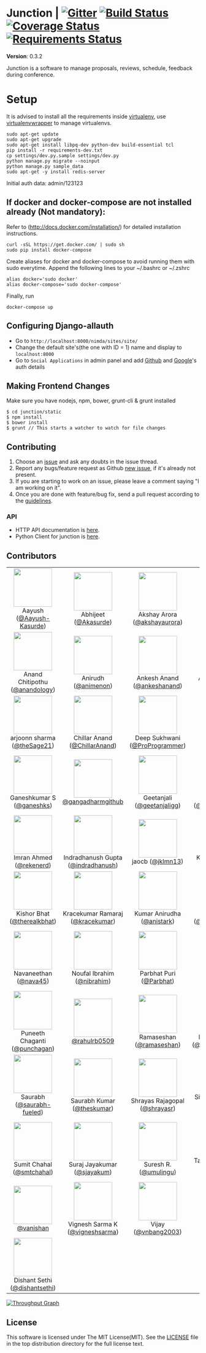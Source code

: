 Junction | [![Gitter](https://badges.gitter.im/Join%20Chat.svg)](https://gitter.im/pythonindia/junction?utm_source=badge&utm_medium=badge&utm_campaign=pr-badge&utm_content=badge) [![Build Status](https://travis-ci.org/pythonindia/junction.svg)](https://travis-ci.org/pythonindia/junction) [![Coverage Status](https://coveralls.io/repos/pythonindia/junction/badge.svg?branch=master)](https://coveralls.io/r/pythonindia/junction?branch=master) [![Requirements Status](https://requires.io/github/pythonindia/junction/requirements.svg?branch=master)](https://requires.io/github/pythonindia/junction/requirements/?branch=master)
========


**Version**: 0.3.2

Junction is a software to manage proposals, reviews, schedule, feedback during conference.

Setup
=====

It is advised to install all the requirements inside [virtualenv], use [virtualenvwrapper] to manage virtualenvs.

[virtualenv]: https://virtualenv.pypa.io/en/latest/
[virtualenvwrapper]: https://virtualenvwrapper.readthedocs.org/en/latest/

```
sudo apt-get update
sudo apt-get upgrade
sudo apt-get install libpq-dev python-dev build-essential tcl
pip install -r requirements-dev.txt
cp settings/dev.py.sample settings/dev.py
python manage.py migrate --noinput
python manage.py sample_data
sudo apt-get -y install redis-server
```

Initial auth data: admin/123123

If docker and docker-compose are not installed already (Not mandatory):
--------------------------------------------
Refer to (http://docs.docker.com/installation/) for detailed installation instructions.

```
curl -sSL https://get.docker.com/ | sudo sh
sudo pip install docker-compose
```

Create aliases for docker and docker-compose to avoid running them with sudo everytime.
Append the following lines to your ~/.bashrc or ~/.zshrc

```
alias docker='sudo docker'
alias docker-compose='sudo docker-compose'
```

Finally, run
```
docker-compose up
```


Configuring Django-allauth
---------------------------

 - Go to `http://localhost:8000/nimda/sites/site/`
 - Change the default site's(the one with ID = 1) name and display to `localhost:8000`
 - Go to `Social Applications` in admin panel and add [Github](http://django-allauth.readthedocs.org/en/latest/providers.html#github) and [Google](http://django-allauth.readthedocs.org/en/latest/providers.html#google)'s auth details

Making Frontend Changes
---------------------------
Make sure you have nodejs, npm, bower, grunt-cli & grunt installed

```
$ cd junction/static
$ npm install
$ bower install
$ grunt // This starts a watcher to watch for file changes
```


Contributing
------------

1. Choose an [issue][issue-list] and ask any doubts in the issue thread.
2. Report any bugs/feature request as Github [new issue][new-issue], if it's already not present.
3. If you are starting to work on an issue, please leave a comment saying "I am working on it".
4. Once you are done with feature/bug fix, send a pull request according to the [guidelines].

[issue-list]: https://github.com/pythonindia/junction/issues/
[new-issue]: https://github.com/pythonindia/junction/issues/new
[guidelines]: https://github.com/pythonindia/junction/blob/master/CONTRIBUTING.md

### API

- HTTP API documentation is [here](https://github.com/pythonindia/junction/blob/master/docs/api.md).
- Python Client for junction is [here](https://github.com/pythonindia/junction-client).

## Contributors

<table>
  <tr>
    <td align=center><img width=100 src=https://avatars.githubusercontent.com/u/7703416?v=3><br>Aayush (<a href=https://github.com/Aayush-Kasurde>@Aayush-Kasurde</a>)</td>
    <td align=center><img width=100 src=https://avatars.githubusercontent.com/u/633765?v=3><br>Abhijeet (<a href=https://github.com/Akasurde>@Akasurde</a>)</td>
    <td align=center><img width=100 src=https://avatars.githubusercontent.com/u/788023?v=3><br>Akshay Arora (<a href=https://github.com/akshayaurora>@akshayaurora</a>)</td>
    <td align=center><img width=100 src=https://avatars.githubusercontent.com/u/5647941?v=3><br>Amit Kumar (<a href=https://github.com/aktech>@aktech</a>)</td>
    <td align=center><img width=100 src=https://avatars.githubusercontent.com/u/316177?v=3><br>Anand B Pillai (<a href=https://github.com/pythonhacker>@pythonhacker</a>)</td>
  </tr>
  <tr>
    <td align=center><img width=100 src=https://avatars.githubusercontent.com/u/7569?v=3><br>Anand Chitipothu (<a href=https://github.com/anandology>@anandology</a>)</td>
    <td align=center><img width=100 src=https://avatars.githubusercontent.com/u/6907950?v=3><br>Anirudh (<a href=https://github.com/animenon>@animenon</a>)</td>
    <td align=center><img width=100 src=https://avatars.githubusercontent.com/u/2134563?v=3><br>Ankesh Anand (<a href=https://github.com/ankeshanand>@ankeshanand</a>)</td>
    <td align=center><img width=100 src=https://avatars.githubusercontent.com/u/2016794?v=3><br>Anshul Sharma (<a href=https://github.com/raun>@raun</a>)</td>
    <td align=center><img width=100 src=https://avatars.githubusercontent.com/u/499894?v=3><br>Anuvrat Parashar (<a href=https://github.com/bhanuvrat>@bhanuvrat</a>)</td>
  </tr>
  <tr>
    <td align=center><img width=100 src=https://avatars.githubusercontent.com/u/7693265?v=3><br>arjoonn sharma (<a href=https://github.com/theSage21>@theSage21</a>)</td>
    <td align=center><img width=100 src=https://avatars.githubusercontent.com/u/4463796?v=3><br>Chillar Anand (<a href=https://github.com/ChillarAnand>@ChillarAnand</a>)</td>
    <td align=center><img width=100 src=https://avatars.githubusercontent.com/u/3947424?v=3><br>Deep Sukhwani (<a href=https://github.com/ProProgrammer>@ProProgrammer</a>)</td>
    <td align=center><img width=100 src=https://avatars.githubusercontent.com/u/502170?v=3><br>dhilipsiva (<a href=https://github.com/dhilipsiva>@dhilipsiva</a>)</td>
    <td align=center><img width=100 src=https://avatars.githubusercontent.com/u/1227312?v=3><br>Fayaz Yusuf Khan (<a href=https://github.com/fayazkhan>@fayazkhan</a>)</td>
  </tr>
  <tr>
    <td align=center><img width=100 src=https://avatars.githubusercontent.com/u/5219194?v=3><br>Ganeshkumar S (<a href=https://github.com/ganeshks>@ganeshks</a>)</td>
    <td align=center><img width=100 src=https://avatars.githubusercontent.com/u/8327178?v=3><br><a href=https://github.com/gangadharmgithub>@gangadharmgithub</a></td>
    <td align=center><img width=100 src=https://avatars.githubusercontent.com/u/1011202?v=3><br>Geetanjali  (<a href=https://github.com/geetanjaligg>@geetanjaligg</a>)</td>
    <td align=center><img width=100 src=https://avatars.githubusercontent.com/u/13134808?v=3><br>Hari (<a href=https://github.com/haridjango123>@haridjango123</a>)</td>
    <td align=center><img width=100 src=https://avatars.githubusercontent.com/u/717628?v=3><br>Haris Ibrahim K. V. (<a href=https://github.com/harisibrahimkv>@harisibrahimkv</a>)</td>
  </tr>
  <tr>
    <td align=center><img width=100 src=https://avatars.githubusercontent.com/u/645284?v=3><br>Imran Ahmed (<a href=https://github.com/rekenerd>@rekenerd</a>)</td>
    <td align=center><img width=100 src=https://avatars.githubusercontent.com/u/2682729?v=3><br>Indradhanush Gupta (<a href=https://github.com/indradhanush>@indradhanush</a>)</td>
    <td align=center><img width=100 src=https://avatars.githubusercontent.com/u/13776892?v=3><br>jaocb  (<a href=https://github.com/jklmn13>@jklmn13</a>)</td>
    <td align=center><img width=100 src=https://avatars.githubusercontent.com/u/822537?v=3><br>Karanveer Singh (<a href=https://github.com/kvsingh>@kvsingh</a>)</td>
    <td align=center><img width=100 src=https://avatars.githubusercontent.com/u/3635354?v=3><br>Kenith Aiyappa (<a href=https://github.com/K-7>@K-7</a>)</td>
  </tr>
  <tr>
    <td align=center><img width=100 src=https://avatars.githubusercontent.com/u/7105012?v=3><br>Kishor Bhat (<a href=https://github.com/therealkbhat>@therealkbhat</a>)</td>
    <td align=center><img width=100 src=https://avatars.githubusercontent.com/u/311929?v=3><br>Kracekumar Ramaraj (<a href=https://github.com/kracekumar>@kracekumar</a>)</td>
    <td align=center><img width=100 src=https://avatars.githubusercontent.com/u/5357586?v=3><br>Kumar Anirudha (<a href=https://github.com/anistark>@anistark</a>)</td>
    <td align=center><img width=100 src=https://avatars.githubusercontent.com/u/1861842?v=3><br>Mudassir (<a href=https://github.com/mudassir0909>@mudassir0909</a>)</td>
    <td align=center><img width=100 src=https://avatars.githubusercontent.com/u/6704555?v=3><br>Nabeel Valapra (<a href=https://github.com/nabeelvalapra>@nabeelvalapra</a>)</td>
  </tr>
  <tr>
    <td align=center><img width=100 src=https://avatars.githubusercontent.com/u/1247749?v=3><br>Navaneethan (<a href=https://github.com/nava45>@nava45</a>)</td>
    <td align=center><img width=100 src=https://avatars.githubusercontent.com/u/69051?v=3><br>Noufal Ibrahim (<a href=https://github.com/nibrahim>@nibrahim</a>)</td>
    <td align=center><img width=100 src=https://avatars.githubusercontent.com/u/4817493?v=3><br>Parbhat Puri (<a href=https://github.com/Parbhat>@Parbhat</a>)</td>
    <td align=center><img width=100 src=https://avatars.githubusercontent.com/u/5495474?v=3><br>Parth Oberoi (<a href=https://github.com/hTrap>@hTrap</a>)</td>
    <td align=center><img width=100 src=https://avatars.githubusercontent.com/u/14878279?v=3><br>Peeyush Aggarwal (<a href=https://github.com/dhuadaar>@dhuadaar</a>)</td>
  </tr>
  <tr>
    <td align=center><img width=100 src=https://avatars.githubusercontent.com/u/315678?v=3><br>Puneeth Chaganti (<a href=https://github.com/punchagan>@punchagan</a>)</td>
    <td align=center><img width=100 src=https://avatars.githubusercontent.com/u/13493137?v=3><br><a href=https://github.com/rahulrb0509>@rahulrb0509</a></td>
    <td align=center><img width=100 src=https://avatars.githubusercontent.com/u/5002019?v=3><br>Ramaseshan (<a href=https://github.com/ramaseshan>@ramaseshan</a>)</td>
    <td align=center><img width=100 src=https://avatars.githubusercontent.com/u/2959038?v=3><br>Ravi Shanker B (<a href=https://github.com/ravishanker404>@ravishanker404</a>)</td>
    <td align=center><img width=100 src=https://avatars.githubusercontent.com/u/1109442?v=3><br>Sai Krishna (<a href=https://github.com/psykrsna>@psykrsna</a>)</td>
  </tr>
  <tr>
    <td align=center><img width=100 src=https://avatars.githubusercontent.com/u/3982193?v=3><br>Saurabh (<a href=https://github.com/saurabh-fueled>@saurabh-fueled</a>)</td>
    <td align=center><img width=100 src=https://avatars.githubusercontent.com/u/236356?v=3><br>Saurabh Kumar (<a href=https://github.com/theskumar>@theskumar</a>)</td>
    <td align=center><img width=100 src=https://avatars.githubusercontent.com/u/240368?v=3><br>Shrayas Rajagopal (<a href=https://github.com/shrayasr>@shrayasr</a>)</td>
    <td align=center><img width=100 src=https://avatars.githubusercontent.com/u/2163422?v=3><br>Sivasubramaniam Arunachalam (<a href=https://github.com/sivaa>@sivaa</a>)</td>
    <td align=center><img width=100 src=https://avatars.githubusercontent.com/u/5251453?v=3><br><a href=https://github.com/sjose1x>@sjose1x</a></td>
  </tr>
  <tr>
    <td align=center><img width=100 src=https://avatars.githubusercontent.com/u/6754255?v=3><br>Sumit Chahal (<a href=https://github.com/smtchahal>@smtchahal</a>)</td>
    <td align=center><img width=100 src=https://avatars.githubusercontent.com/u/12380569?v=3><br>Suraj Jayakumar (<a href=https://github.com/sjayakum>@sjayakum</a>)</td>
    <td align=center><img width=100 src=https://avatars.githubusercontent.com/u/5258890?v=3><br>Suresh R. (<a href=https://github.com/umulingu>@umulingu</a>)</td>
    <td align=center><img width=100 src=https://avatars.githubusercontent.com/u/4143778?v=3><br>Tapasweni Pathak (<a href=https://github.com/tapasweni-pathak>@tapasweni-pathak</a>)</td>
    <td align=center><img width=100 src=https://avatars.githubusercontent.com/u/8518239?v=3><br>The Gitter Badger (<a href=https://github.com/gitter-badger>@gitter-badger</a>)</td>
  </tr>
  <tr>
    <td align=center><img width=100 src=https://avatars.githubusercontent.com/u/9103291?v=3><br><a href=https://github.com/vanishan>@vanishan</a></td>
    <td align=center><img width=100 src=https://avatars.githubusercontent.com/u/889999?v=3><br>Vignesh Sarma K (<a href=https://github.com/vigneshsarma>@vigneshsarma</a>)</td>
    <td align=center><img width=100 src=https://avatars.githubusercontent.com/u/316253?v=3><br>Vijay (<a href=https://github.com/vnbang2003>@vnbang2003</a>)</td>
    <td align=center><img width=100 src=https://avatars.githubusercontent.com/u/6693374?v=3><br>Vinay Singh (<a href=https://github.com/vinay13>@vinay13</a>)</td>
    <td align=center><img width=100 src=https://avatars.githubusercontent.com/u/7351791?v=3><br>Rahul Arora (<a href=https://github.com/rahulxxarora>@rahulxxarora</a>)</td>
  </tr>

  <tr>
  <td align=center><img width=100 src=https://avatars.githubusercontent.com/dishantsethi><br>Dishant Sethi (<a href=https://github.com/dishantsethi>@dishantsethi</a>)</td>
  </tr>
</table>


[![Throughput Graph](https://graphs.waffle.io/pythonindia/junction/throughput.svg)](https://waffle.io/pythonindia/junction/metrics/throughput)

License
-------

This software is licensed under The MIT License(MIT). See the [LICENSE][LICENSE] file in the top distribution directory for the full license text.

[LICENSE]: https://github.com/pythonindia/junction/blob/master/LICENSE
